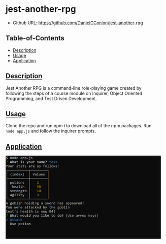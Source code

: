 # jest-another-rpg

- Github URL: https://github.com/DanielCConlon/jest-another-rpg

## Table-of-Contents

- [Description](#description)
- [Usage](#usage)
- [Application](#application)

## [Description](#description)

Jest Another RPG is a command-line role-playing game created by following the steps of a course module on Inquirer, Object Oriented Programming, and Test Driven Development.

## [Usage](#table-of-contents)

Clone the repo and run npm i to download all of the npm packages. Run `node app.js` and follow the inquirer prompts.

## [Application](#table-of-contents)

![Website image](./Capture.PNG)
